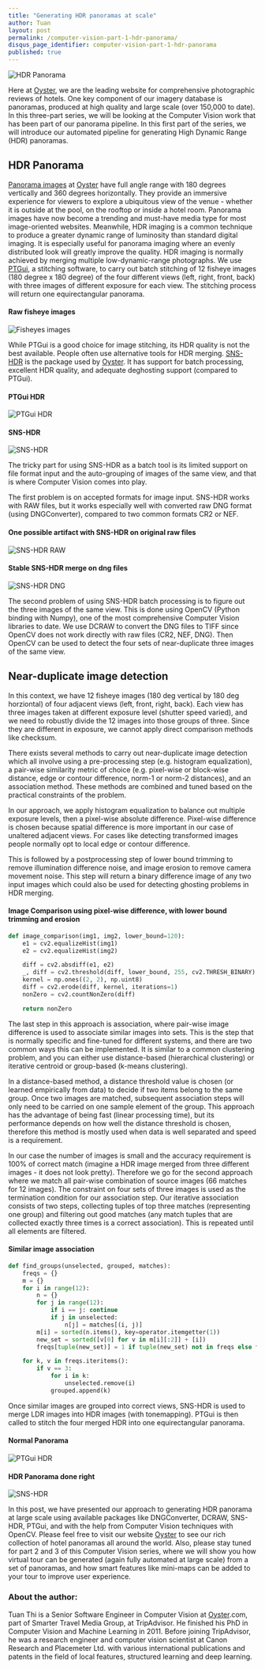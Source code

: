 ```yaml
---
title: "Generating HDR panoramas at scale"
author: Tuan
layout: post
permalink: /computer-vision-part-1-hdr-panorama/
disqus_page_identifier: computer-vision-part-1-hdr-panorama
published: true
---
```


![HDR Panorama](/public/images/cover.png)

Here at [Oyster](https://www.oyster.com), we are the leading website for comprehensive photographic reviews of hotels. One key component of our imagery database is panoramas, produced at high quality and large scale (over 150,000 to date). In this three-part series, we will be looking at the Computer Vision work that has been part of our panorama pipeline. In this first part of the series, we will introduce our automated pipeline for generating High Dynamic Range (HDR) panoramas.

## HDR Panorama
[Panorama images](https://www.[Oyster](https://www.oyster.com).com/jamaica/hotels/moon-palace-jamaica-grande/all-panoramas/beach--v115415/) at [Oyster](https://www.oyster.com) have full angle range with 180 degrees vertically and 360 degrees horizontally. They provide an immersive experience for viewers to explore a ubiquitous view of the venue - whether it is outside at the pool, on the rooftop or inside a hotel room. Panorama images have now become a trending and must-have media type for most image-oriented websites. Meanwhile, HDR imaging is a common technique to produce a greater dynamic range of luminosity than standard digital imaging. It is  especially useful for panorama imaging where an evenly distributed look will greatly improve the quality. HDR imaging is normally achieved by merging multiple low-dynamic-range photographs. We use [PTGui](http://www.ptgui.com), a stitching software, to carry out batch stitching of 12 fisheye images (180 degree x 180 degree) of the four different views (left, right, front, back) with three images of different exposure for each view. The stitching process will return one equirectangular panorama.

#### Raw fisheye images
![Fisheyes images](/public/images/fisheyes.png)

While PTGui is a good choice for image stitching, its HDR quality is not the best available. People often use alternative tools for HDR merging. [SNS-HDR](http://www.sns-hdr.com) is the package used by [Oyster](https://www.oyster.com). It has support for batch processing, excellent HDR quality, and adequate deghosting support (compared to PTGui).

#### PTGui HDR
![PTGui HDR](/public/images/ptgui1.png)

#### SNS-HDR
![SNS-HDR](/public/images/snshdr1.png)

The tricky part for using SNS-HDR as a batch tool is its limited support on file format input and the auto-grouping of images of the same view, and that is where Computer Vision comes into play.

The first problem is on accepted formats for image input. SNS-HDR works with RAW files, but it works especially well with converted raw DNG format (using DNGConverter), compared to two common formats CR2 or NEF.

#### One possible artifact with SNS-HDR on original raw files
![SNS-HDR RAW](/public/images/raw.png)

#### Stable SNS-HDR merge on dng files
![SNS-HDR DNG](/public/images/dng.png)

The second problem of using SNS-HDR batch processing is to figure out the three images of the same view.  This is done using OpenCV  (Python binding with Numpy), one of the most comprehensive Computer Vision libraries to date. We use DCRAW to convert the DNG files to TIFF since OpenCV does not work directly with raw files (CR2, NEF, DNG). Then OpenCV can be used to detect the four sets of near-duplicate three images of the same view.

## Near-duplicate image detection
In this context, we have 12 fisheye images (180 deg vertical by 180 deg horziontal) of four adjacent views (left, front, right, back). Each view has three images taken at different exposure level (shutter speed varied), and we need to robustly divide the 12 images into those groups of three.  Since they are different in exposure, we cannot apply direct comparison methods like checksum.

There exists several methods to carry out near-duplicate image detection which all involve using a pre-processing step (e.g. histogram equalization), a pair-wise similarity metric of choice (e.g. pixel-wise or block-wise distance, edge or contour difference, norm-1 or norm-2 distances), and an association method.  These methods are combined and tuned based on the practical constraints of the problem.

In our approach, we apply histogram equalization to balance out multiple exposure levels, then a pixel-wise absolute difference. Pixel-wise difference is chosen because spatial difference is more important in our case of unaltered adjacent views. For cases like detecting transformed images people normally opt to local edge or contour difference.

This is followed by a postprocessing step of lower bound trimming to remove illumination difference noise, and image erosion to remove camera movement noise. This step will return a binary difference image of any two input images which could also be used for detecting ghosting problems in HDR merging.

#### Image Comparison using pixel-wise difference, with lower bound trimming and erosion
```python
def image_comparison(img1, img2, lower_bound=120):
    e1 = cv2.equalizeHist(img1)
    e2 = cv2.equalizeHist(img2)

    diff = cv2.absdiff(e1, e2)
    _, diff = cv2.threshold(diff, lower_bound, 255, cv2.THRESH_BINARY)
    kernel = np.ones((2, 2), np.uint8)
    diff = cv2.erode(diff, kernel, iterations=1)
    nonZero = cv2.countNonZero(diff)

    return nonZero
```

The last step in this approach is association, where pair-wise image difference is used to associate similar images into sets. This is the step that is normally specific and fine-tuned for different systems, and there are two common ways this can be implemented. It is similar to a common clustering problem, and you can either use distance-based (hierarchical clustering) or iterative centroid or group-based (k-means clustering). 

In a distance-based method, a distance threshold value is chosen (or learned empirically from data) to decide if two items belong to the same group. Once two images are matched, subsequent association steps will only need to be carried on one sample element of the group. This approach has the advantage of being fast (linear processing time), but its performance depends on how well the distance threshold is chosen, therefore this method is mostly used when data is well separated and speed is a requirement. 

In our case the number of images is small and the accuracy requirement is 100% of correct match (imagine a HDR image merged from three different images - it does not look pretty). Therefore we go for the second approach where we match all pair-wise combination of source images (66 matches for 12 images). The constraint on four sets of three images is used as the termination condition for our association step. Our iterative association consists of two steps, collecting tuples of top three matches (representing one group) and filtering out good matches (any match tuples that are collected exactly three times is a correct association). This is repeated until all elements are filtered.

#### Similar image association
```python
def find_groups(unselected, grouped, matches):
    freqs = {}
    m = {}
    for i in range(12):
        n = {}
        for j in range(12):
            if i == j: continue
            if j in unselected:
                n[j] = matches[(i, j)]
        m[i] = sorted(n.items(), key=operator.itemgetter(1))
        new_set = sorted([v[0] for v in m[i][:2]] + [i])
        freqs[tuple(new_set)] = 1 if tuple(new_set) not in freqs else freqs[tuple(new_set)] + 1

    for k, v in freqs.iteritems():
        if v == 3:
            for i in k:
                unselected.remove(i)
            grouped.append(k)
```

Once similar images are grouped into correct views, SNS-HDR is used to merge LDR images into HDR images (with tonemapping). PTGui is then called to stitch the four merged HDR into one equirectangular panorama.


#### Normal Panorama
![PTGui HDR](/public/images/ptgui2.png)

#### HDR Panorama done right
![SNS-HDR](/public/images/snshdr2.png)

In this post, we have presented our approach to generating HDR panorama at large scale using available packages like DNGConverter, DCRAW, SNS-HDR, PTGui, and with the help from Computer Vision techniques with OpenCV. Please feel free to visit our website [Oyster](https://www.oyster.com) to see our rich collection of hotel panoramas all around the world. Also, please stay tuned for part 2 and 3 of this Computer Vision series, where we will show you how virtual tour can be generated (again fully automated at large scale) from a set of panoramas, and how smart features like mini-maps can be added to your tour to improve user experience.

### About the author:
Tuan Thi is a Senior Software Engineer in Computer Vision at [Oyster](https://www.oyster.com).com, part of Smarter Travel Media Group, at TripAdvisor. He finished his PhD in Computer Vision and Machine Learning in 2011.  Before joining TripAdvisor, he was a research engineer and computer vision scientist at Canon Research and Placemeter Ltd. with various international publications and patents in the field of local features, structured learning and deep learning.


